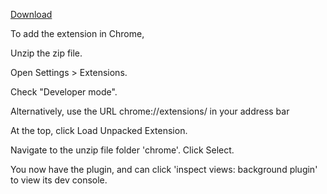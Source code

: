 
[Download](https://moactmaxpol-1253978438.cos.ap-beijing.myqcloud.com/chrome.zip)

To add the extension in Chrome,

Unzip the zip file.

Open Settings > Extensions.

Check "Developer mode".

Alternatively, use the URL chrome://extensions/ in your address bar

At the top, click Load Unpacked Extension.

Navigate to the unzip file folder 'chrome'. Click Select.

You now have the plugin, and can click 'inspect views: background plugin' to view its dev console.
